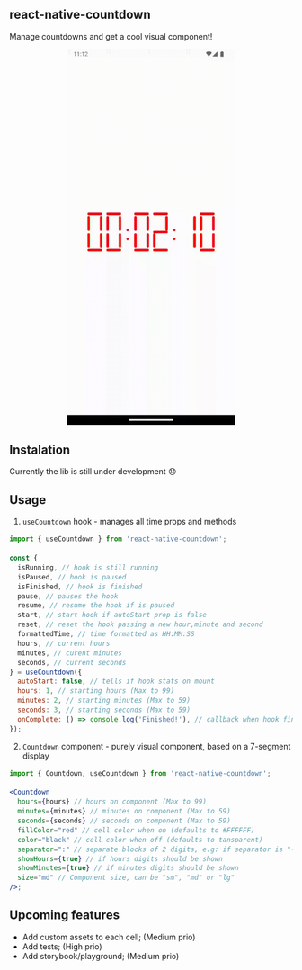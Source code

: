 ## react-native-countdown

Manage countdowns and get a cool visual component!

<p align="center">
  <img src="img/countdown.gif" alt="Countdown" width="300">
</p>

## Instalation

Currently the lib is still under development :disappointed:

## Usage

1. `useCountdown` hook - manages all time props and methods

```jsx
import { useCountdown } from 'react-native-countdown';

const {
  isRunning, // hook is still running
  isPaused, // hook is paused
  isFinished, // hook is finished
  pause, // pauses the hook
  resume, // resume the hook if is paused
  start, // start hook if autoStart prop is false
  reset, // reset the hook passing a new hour,minute and second
  formattedTime, // time formatted as HH:MM:SS
  hours, // current hours
  minutes, // curent minutes
  seconds, // current seconds
} = useCountdown({
  autoStart: false, // tells if hook stats on mount
  hours: 1, // starting hours (Max to 99)
  minutes: 2, // starting minutes (Max to 59)
  seconds: 3, // starting seconds (Max to 59)
  onComplete: () => console.log('Finished!'), // callback when hook finishes
});
```

2. `Countdown` component - purely visual component, based on a 7-segment display

```jsx
import { Countdown, useCountdown } from 'react-native-countdown';

<Countdown
  hours={hours} // hours on component (Max to 99)
  minutes={minutes} // minutes on component (Max to 59)
  seconds={seconds} // seconds on component (Max to 59)
  fillColor="red" // cell color when on (defaults to #FFFFFF)
  color="black" // cell color when off (defaults to tansparent)
  separator=":" // separate blocks of 2 digits, e.g: if separator is "-" time will be HH-MM-SS
  showHours={true} // if hours digits should be shown
  showMinutes={true} // if minutes digits should be shown
  size="md" // Component size, can be "sm", "md" or "lg"
/>;
```

## Upcoming features

- Add custom assets to each cell; (Medium prio)
- Add tests; (High prio)
- Add storybook/playground; (Medium prio)
